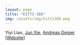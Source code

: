 ```yaml
---
layout: page
title: "KITTI-360"
img: /assets/img/kitti360.png
---
```

Yiyi Liao, [Jun Xie](https://scholar.google.com.hk/citations?user=8B9EaL8AAAAJ&hl=en), [Andreas Geiger](http://www.cvlibs.net/) 
<br/>
[[Website](http://www.cvlibs.net/datasets/kitti-360/)]
